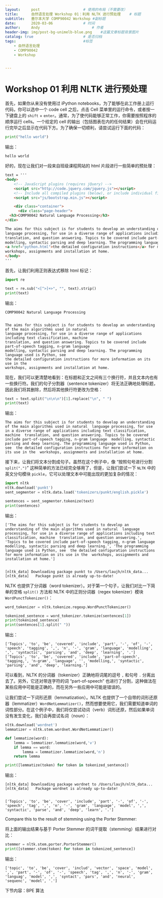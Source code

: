 ```yaml
---
layout:     post   				    # 使用的布局（不需要改）
title:      自然语言处理 Workshop 01：利用 NLTK 进行预处理  	# 标题 
subtitle:   墨尔本大学 COMP90042 Workshop #副标题
date:       2020-03-06 				# 时间
author:     Andy 						# 作者
header-img: img/post-bg-unimelb-blue.png 	#这篇文章标题背景图片
catalog: true 						# 是否归档
tags:								#标签
    - 自然语言处理
    - COMP90042
    - Workshop


---
```


<!-- 数学公式 -->
<script src="https://cdn.mathjax.org/mathjax/latest/MathJax.js?config=TeX-AMS-MML_HTMLorMML" type="text/javascript"></script>
<script type="text/x-mathjax-config">
  MathJax.Hub.Config({
    tex2jax: {
      skipTags: ['script', 'noscript', 'style', 'textarea', 'pre'],
      inlineMath: [['$','$']]
    }
  });
</script>


# Workshop 01 利用 NLTK 进行预处理

首先，如果你从来没有使用过 iPython notebooks，为了能够在此工作册上运行代码，你可以选中一个 code cell 之后，点击 Cell 菜单里的运行命令，或者按一下键盘上的 `shift` + `enter`。通常，为了使代码能够正常工作，你需要按照程序的顺序运行 cells。一个给定的 cell 的输出（包括图表在内的任何结果）会在代码运行完毕之后显示在代码下方。为了确保一切顺利，请尝试运行下面的代码：

```python
print("hello world")
```

输出：

    hello world

好的，现在让我们对一段来自班级课程网站的 html 片段进行一些简单的预处理：

```html
text = '''
<body>
    <!-- JavaScript plugins (requires jQuery) -->
    <script src="http://code.jquery.com/jquery.js"></script>
    <!-- Include all compiled plugins (below), or include individual files as needed -->
    <script src="js/bootstrap.min.js"></script>

    <div class="container">
      <div class="page-header">
  <h3>COMP90042 Natural Language Processing</h3>
</div>

The aims for this subject is for students to develop an understanding of the main algorithms used in natural 
language processing, for use in a diverse range of applications including text classification, machine 
translation, and question answering. Topics to be covered include part-of-speech tagging, n-gram language 
modelling, syntactic parsing and deep learning. The programming language used is Python, see 
<a href="python.html">the detailed configuration instructions</a> for more information on its use in the 
workshops, assignments and installation at home.
</body>
'''
```

首先，让我们利用正则表达式移除 html 标记：

```python
import re

text = re.sub("<[^>]+>", "", text).strip()
print(text)
```

输出：

    COMP90042 Natural Language Processing
    
    
    The aims for this subject is for students to develop an understanding of the main algorithms used in natural 
    language processing, for use in a diverse range of applications including text classification, machine 
    translation, and question answering. Topics to be covered include part-of-speech tagging, n-gram language 
    modelling, syntactic parsing and deep learning. The programming language used is Python, see 
    the detailed configuration instructions for more information on its use in the 
    workshops, assignments and installation at home.

现在，我们可以更清楚地看到：在标题和正文之间有三个换行符，并且文本内也有一些换行符。我们的句子分割器（sentence tokenizer）将无法正确地处理标题，因此我们将其删除，然后将其他换行符更改为空格：

```python
text = text.split("\n\n\n")[1].replace("\n", " ")
print(text)
```

输出：

    The aims for this subject is for students to develop an understanding of the main algorithms used in natural  language processing, for use in a diverse range of applications including text classification, machine  translation, and question answering. Topics to be covered include part-of-speech tagging, n-gram language  modelling, syntactic parsing and deep learning. The programming language used is Python, see  the detailed configuration instructions for more information on its use in the  workshops, assignments and installation at home.

接下来，让我们将文本分割成句子。虽然在这个例子中，像 “按照句号进行分割 `split(".")`” 这种简单的方法已经完全够用了，但是，让我们尝试一下 `NLTK` 中的英文分句模块 `pickle`，它可以处理文本中可能出现的更加复杂的情况：

```python
import nltk
nltk.download('punkt')
sent_segmenter = nltk.data.load('tokenizers/punkt/english.pickle')

sentences = sent_segmenter.tokenize(text)
print(sentences)
```

输出：

    ['The aims for this subject is for students to develop an understanding of the main algorithms used in natural  language processing, for use in a diverse range of applications including text classification, machine  translation, and question answering.', 'Topics to be covered include part-of-speech tagging, n-gram language  modelling, syntactic parsing and deep learning.', 'The programming language used is Python, see  the detailed configuration instructions for more information on its use in the  workshops, assignments and installation at home.']


    [nltk_data] Downloading package punkt to /Users/laujh/nltk_data...
    [nltk_data]   Package punkt is already up-to-date!

NLTK 也提供了分词器（word tokenizer）。对于第一个句子，让我们对比一下简单的空格 `split()` 方法和 NLTK 中的正则分词器（regex tokenizer）模块 `WordPunctTokenizer()`：

```python
word_tokenizer = nltk.tokenize.regexp.WordPunctTokenizer()

tokenized_sentence = word_tokenizer.tokenize(sentences[1])
print(tokenized_sentence)
print(sentences[1].split(" "))
```

输出：

    ['Topics', 'to', 'be', 'covered', 'include', 'part', '-', 'of', '-', 'speech', 'tagging', ',', 'n', '-', 'gram', 'language', 'modelling', ',', 'syntactic', 'parsing', 'and', 'deep', 'learning', '.']
    ['Topics', 'to', 'be', 'covered', 'include', 'part-of-speech', 'tagging,', 'n-gram', 'language', '', 'modelling,', 'syntactic', 'parsing', 'and', 'deep', 'learning.']

可以看到，NLTK 的分词器（tokenizer）正确地将词尾的逗号 `,` 和句号 `.` 分离出去了。另外，它还对带连字符的词 “part-of-speech” 也进行了分割，这种做法在某些应用中可能是正确的，而在另外一些应用中可能是错误的。

让我们尝试一下词形还原（lemmatization）。NLTK 也提供了一个自带的词形还原器（lemmatizer）`WordNetLemmatizer()`，然而想要使用它，我们需要知道单词的词性部分。在这个例子中，我们将仅尝试动词（verb）词形还原，然后如果单词没有发生变化，我们会再尝试名词（noun）：

```python
nltk.download('wordnet')
lemmatizer = nltk.stem.wordnet.WordNetLemmatizer()

def lemmatize(word):
    lemma = lemmatizer.lemmatize(word,'v')
    if lemma == word:
        lemma = lemmatizer.lemmatize(word,'n')
    return lemma

print([lemmatize(token) for token in tokenized_sentence])
```

输出：

    [nltk_data] Downloading package wordnet to /Users/laujh/nltk_data...
    [nltk_data]   Package wordnet is already up-to-date!


    ['Topics', 'to', 'be', 'cover', 'include', 'part', '-', 'of', '-', 'speech', 'tag', ',', 'n', '-', 'gram', 'language', 'model', ',', 'syntactic', 'parse', 'and', 'deep', 'learn', '.']


Compare this to the result of stemming using the Porter Stemmer:

将上面的输出结果与基于 Porter Stemmer 的词干提取（stemming）结果进行对比：

```python
stemmer = nltk.stem.porter.PorterStemmer()
print([stemmer.stem(token) for token in tokenized_sentence])
```

输出：

    ['topic', 'to', 'be', 'cover', 'includ', 'vector', 'space', 'model', ',', 'part', '-', 'of', '-', 'speech', 'tag', ',', 'n', '-', 'gram', 'languag', 'model', ',', 'syntact', 'pars', 'and', 'neural', 'sequenc', 'model', '.']

下节内容：BPE 算法